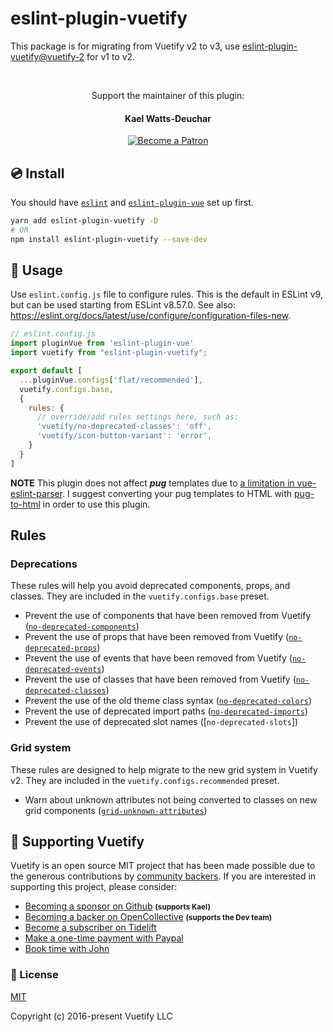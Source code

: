 # eslint-plugin-vuetify

This package is for migrating from Vuetify v2 to v3, use [eslint-plugin-vuetify@vuetify-2](https://www.npmjs.com/package/eslint-plugin-vuetify/v/vuetify-2) for v1 to v2.

<br>

<p align="center">Support the maintainer of this plugin:</p>
<h4 align="center">Kael Watts-Deuchar</h4>

<p align="center">
  <a href="https://www.patreon.com/kaelwd">
    <img src="https://c5.patreon.com/external/logo/become_a_patron_button.png" alt="Become a Patron" />
  </a>
</p>

## 💿 Install

You should have [`eslint`](https://eslint.org/docs/user-guide/getting-started) and [`eslint-plugin-vue`](https://eslint.vuejs.org/user-guide/#installation) set up first.

```bash
yarn add eslint-plugin-vuetify -D
# OR
npm install eslint-plugin-vuetify --save-dev
```

## 📖 Usage

Use `eslint.config.js` file to configure rules. This is the default in ESLint v9, but can be used starting from ESLint v8.57.0. See also: https://eslint.org/docs/latest/use/configure/configuration-files-new.

```js
// eslint.config.js
import pluginVue from 'eslint-plugin-vue'
import vuetify from "eslint-plugin-vuetify";

export default [
  ...pluginVue.configs['flat/recommended'],
  vuetify.configs.base,
  {
    rules: {
      // override/add rules settings here, such as:
      'vuetify/no-deprecated-classes': 'off',
      'vuetify/icon-button-variant': 'error',
    }
  }
]
```

**NOTE** This plugin does not affect _**pug**_ templates due to [a limitation in vue-eslint-parser](https://github.com/mysticatea/vue-eslint-parser/issues/29). I suggest converting your pug templates to HTML with [pug-to-html](https://github.com/leo-buneev/pug-to-html) in order to use this plugin.


## Rules

### Deprecations

These rules will help you avoid deprecated components, props, and classes. They are included in the `vuetify.configs.base` preset.

- Prevent the use of components that have been removed from Vuetify ([`no-deprecated-components`])
- Prevent the use of props that have been removed from Vuetify ([`no-deprecated-props`])
- Prevent the use of events that have been removed from Vuetify ([`no-deprecated-events`])
- Prevent the use of classes that have been removed from Vuetify ([`no-deprecated-classes`])
- Prevent the use of the old theme class syntax ([`no-deprecated-colors`])
- Prevent the use of deprecated import paths ([`no-deprecated-imports`])
- Prevent the use of deprecated slot names ([`no-deprecated-slots`])

### Grid system

These rules are designed to help migrate to the new grid system in Vuetify v2. They are included in the `vuetify.configs.recommended` preset.

- Warn about unknown attributes not being converted to classes on new grid components ([`grid-unknown-attributes`])


[`grid-unknown-attributes`]: ./docs/rules/grid-unknown-attributes.md
[`no-deprecated-components`]: ./docs/rules/no-deprecated-components.md
[`no-deprecated-props`]: ./docs/rules/no-deprecated-props.md
[`no-deprecated-events`]: ./docs/rules/no-deprecated-events.md
[`no-deprecated-classes`]: ./docs/rules/no-deprecated-classes.md
[`no-deprecated-colors`]: ./docs/rules/no-deprecated-colors.md
[`no-deprecated-imports`]: ./docs/rules/no-deprecated-imports.md
[`icon-button-variant`]: ./docs/rules/icon-button-variant.md


## 💪 Supporting Vuetify
<p>Vuetify is an open source MIT project that has been made possible due to the generous contributions by <a href="https://github.com/vuetifyjs/vuetify/blob/dev/BACKERS.md">community backers</a>. If you are interested in supporting this project, please consider:</p>

<ul>
  <li>
    <a href="https://github.com/sponsors/kaelwd">Becoming a sponsor on Github</a>
    <strong><small>(supports Kael)</small></strong>
  </li>
  <li>
    <a href="https://opencollective.com/vuetify">Becoming a backer on OpenCollective</a>
    <strong><small>(supports the Dev team)</small></strong>
  </li>
  <li>
    <a href="https://tidelift.com/subscription/npm/vuetify?utm_source=vuetify&utm_medium=referral&utm_campaign=readme">Become a subscriber on Tidelift</a>
  </li>
  <li>
    <a href="https://paypal.me/vuetify">Make a one-time payment with Paypal</a>
  </li>
  <li>
    <a href="https://vuetifyjs.com/getting-started/consulting-and-support?ref=github">Book time with John</a>
  </li>
</ul>

### 📑 License
[MIT](http://opensource.org/licenses/MIT)

Copyright (c) 2016-present Vuetify LLC
